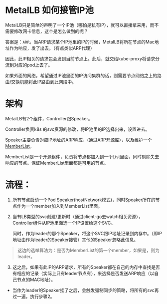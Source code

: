 # MetalLB 如何接管IP池

MetalLB只是简单的声明了一个IP池（哪怕是私有IP），就可以直接拿来用，而不需要修改网卡信息，这个是怎么做到的呢？

答案是：`ARP`。当ARP请求某个IP池里的IP的时候，MetalLB将所在节点的Mac地址作为响应，发了出去。（有点类似ARP代理）

因此，此IP相关的请求包会发到当前节点上。此后，就交给kube-proxy将请求分流到对应的pod上去了。

如果外面的网络，希望通过IP池里面的IP访问集群的话，则需要节点网络之上的路由/交换机能将此IP路由到此网段中。


# 架构
MetalLB有2个组件，Controller跟Speaker。

Controller负责k8s 的svc资源的修改，将IP池里的IP选择出来，设置进去。

Speaker主要负责对应IP地址的ARP响应，(通过[ARP开源库](https://github.com/mdlayher/arp)），以及维护一个[MemberList](https://github.com/hashicorp/memberlist)。

MemberList是一个开源组件，负责将节点都加入到一个List里面，同时剔除失去响应的节点。保证MemberList里面都是可用的节点。

# 流程：
1. 所有节点启动一个Pod Speaker(hostNetwork模式)，同时Speaker所在的节点作为一个member加入到MemberList里面。
2. 当有LB类型的svc创建/更新时（通过client-go去watch相关资源），Controller组件从IP池里面选一个IP设置给这个SVC。

   同时，作为leader的那个Speaker，将这个SVC跟IP地址记录到内存中。（即IP地址由作为leader的Speaker接管）其他的Speaker忽略此信息。
> 这边的选举算法为：是否为MemberList的第一个member，如果是，则为leader。
3. 这之后，如果有此IP的ARP请求，所有的Speaker都在自己的内存中查找是否有相应的记录（实际上只有leader节点有），来选择是否发送ARP响应（以自己节点的MAC地址）。

* 当作为leader的Speaker挂了之后，会触发强制同步的策略，将所有的svc再过一遍，执行步骤2。
